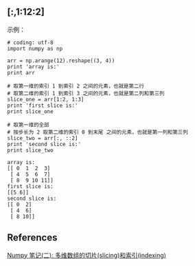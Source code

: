 ## [:,1:12:2]
示例： 
```
# coding: utf-8
import numpy as np
 
arr = np.arange(12).reshape((3, 4))
print 'array is:'
print arr
 
# 取第一维的索引 1 到索引 2 之间的元素，也就是第二行
# 取第二维的索引 1 到索引 3 之间的元素，也就是第二列和第三列
slice_one = arr[1:2, 1:3]
print 'first slice is:'
print slice_one
 
# 取第一维的全部
# 按步长为 2 取第二维的索引 0 到末尾 之间的元素，也就是第一列和第三列
slice_two = arr[:, ::2]
print 'second slice is:'
print slice_two

array is:
[[ 0  1  2  3]
 [ 4  5  6  7]
 [ 8  9 10 11]]
first slice is:
[[5 6]]
second slice is:
[[ 0  2]
 [ 4  6]
 [ 8 10]]
```
## References
[Numpy 笔记(二): 多维数组的切片(slicing)和索引(indexing)](https://blog.csdn.net/mydear_11000/article/details/73089435)

